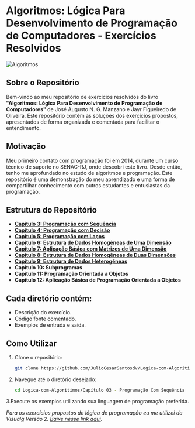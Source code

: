 
# **Algoritmos: Lógica Para Desenvolvimento de Programação de Computadores - Exercícios Resolvidos**

![Algoritmos](https://github.com/JulioCesarSantosdv/Logica-com-Algoritimos/assets/64735040/69c41a4c-4922-48b0-b62f-7609099853b0)

## **Sobre o Repositório**

Bem-vindo ao meu repositório de exercícios resolvidos do livro **"Algoritmos: Lógica Para Desenvolvimento de Programação de Computadores"** de José Augusto N. G. Manzano e Jayr Figueiredo de Oliveira. 
Este repositório contém as soluções dos exercícios propostos, apresentados de forma organizada e comentada para facilitar o entendimento.

## **Motivação**
Meu primeiro contato com programação foi em 2014, durante um curso técnico de suporte no SENAC-RJ, onde descobri este livro. Desde então, tenho me aprofundado no estudo de algoritmos e programação. Este repositório é uma demonstração do meu aprendizado e uma forma de compartilhar conhecimento com outros estudantes e entusiastas da programação.

## Estrutura do Repositório

- **[Capítulo 3: Programação com Sequência](https://github.com/JulioCesarSantosdv/Logica-com-Algoritimos/blob/main/Cap%C3%ADtulo%2003%20-%20Programa%C3%A7%C3%A3o%20Com%20Sequ%C3%AAncia/Cap%C3%ADtulo%2003%20-%20Programa%C3%A7%C3%A3o%20Com%20Sequ%C3%AAncia.md)**
- **[Capítulo 4: Programação com Decisão](https://github.com/JulioCesarSantosdv/Logica-com-Algoritimos/blob/main/Cap%C3%ADtulo%2004%20-%20Programa%C3%A7%C3%A3o%20Com%20Decis%C3%A3o/Cap%C3%ADtulo%2004%20-%20Programa%C3%A7%C3%A3o%20Com%20Decis%C3%A3o.md)**
- **[Capítulo 5: Programação com Laços](https://github.com/JulioCesarSantosdv/Logica-com-Algoritimos/blob/main/Cap%C3%ADtulo%2005%20-%20Programa%C3%A7%C3%A3o%20com%20La%C3%A7os/Cap%C3%ADtulo%2005%20-%20Programa%C3%A7%C3%A3o%20com%20La%C3%A7os.md)**
- **[Capítulo 6: Estrutura de Dados Homogêneas de Uma Dimensão](https://github.com/JulioCesarSantosdv/Logica-com-Algoritimos/blob/main/Cap%C3%ADtulo%2006%20-%20Estruturas%20de%20Dados%20Homog%C3%AAneos%20de%20Uma%20Dimens%C3%A3o/Cap%C3%ADtulo%2006%20-%20Estruturas%20de%20Dados%20Homog%C3%AAneas%20de%20Uma%20Dimens%C3%A3o.md)**
- **[Capítulo 7: Aplicação Básica com Matrizes de Uma Dimensão](https://github.com/JulioCesarSantosdv/Logica-com-Algoritimos/blob/main/Cap%C3%ADtulo%2007%20-%20Aplica%C3%A7%C3%A3o%20B%C3%A1sica%20com%20Matrizes%20de%20Uma%20Dimens%C3%A3o/Cap%C3%ADtulo%2007%20-%20Aplica%C3%A7%C3%A3o%20B%C3%A1sica%20com%20Matrizes%20de%20Uma%20Dimens%C3%A3o.md)**
- **[Capítulo 8: Estrutura de Dados Homogêneas de Duas Dimensões](https://github.com/JulioCesarSantosdv/Logica-com-Algoritimos/blob/main/Cap%C3%ADtulo%2008%20-%20Estrutura%20de%20Dados%20Homog%C3%AAneas%20de%20Duas%20Dimens%C3%B5es/Cap%C3%ADtulo%2008%20-%20Estrutura%20de%20Dados%20Homog%C3%AAneas%20de%20Duas%20Dimens%C3%B5es.md)**
- **[Capítulo 9: Estrutura de Dados Heterogêneas](https://github.com/JulioCesarSantosdv/Logica-com-Algoritimos/blob/main/Cap%C3%ADtulo%2009%20-%20Estrutura%20de%20Dados%20Heterog%C3%AAneas/Cap%C3%ADtulo%2009%20-%20Estrutura%20de%20Dados%20Heterog%C3%AAneas.md)**
- **Capítulo 10: Subprogramas**
- **Capítulo 11: Programação Orientada a Objetos**
- **Capítulo 12: Aplicação Básica de Programação Orientada a Objetos**

## Cada diretório contém:
- Descrição do exercício.
- Código fonte comentado.
- Exemplos de entrada e saída.

## Como Utilizar
1. Clone o repositório:
   ```bash
   git clone https://github.com/JulioCesarSantosdv/Logica-com-Algoritimos.git
   
2. Navegue até o diretório desejado:
   ```bash
   cd Logica-com-Algoritimos/Capítulo 03 - Programação Com Sequência

3.Execute os exemplos utilizando sua linguagem de programação preferida.

*Para os exercícios propostos de lógica de programação eu me utilizei do Visualg Versão 2.
[Baixe nesse link aqui](https://drive.usercontent.google.com/download?id=0B_vT-i7MAG_KXzVvWlpBSkNoWFk&export=download&authuser=0).*


